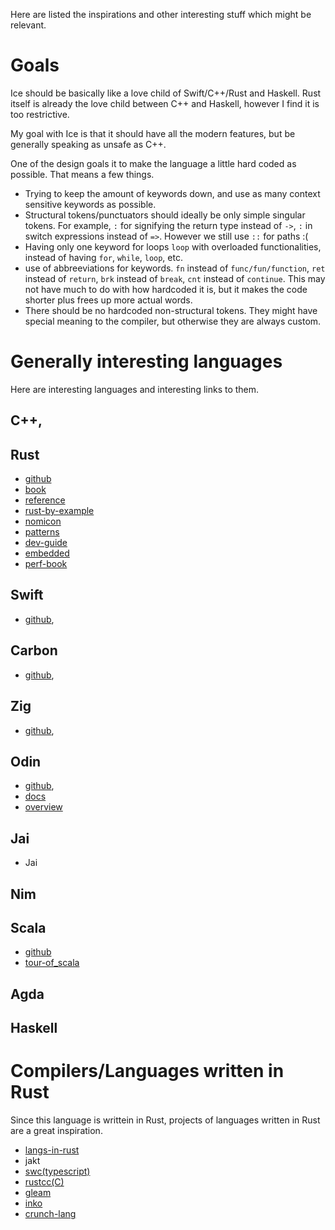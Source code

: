 Here are listed the inspirations and other interesting stuff which might be relevant.
# Goals

Ice should be basically like a love child of Swift/C++/Rust and Haskell. Rust itself is already the love child between C++ and Haskell, however I find it is too restrictive.

My goal with Ice is that it should have all the modern features, but be generally speaking as unsafe as C++.

One of the design goals it to make the language a little hard coded as possible. That means a few things.
- Trying to keep the amount of keywords down, and use as many context sensitive keywords as possible.
- Structural tokens/punctuators should ideally be only simple singular tokens. For example, `:` for signifying the return type instead of `->`, `:` in switch expressions instead of `=>`. However we still use `::` for paths :(
- Having only one keyword for loops `loop` with overloaded functionalities, instead of having `for`, `while`, `loop`, etc.
- use of abbreeviations for keywords. `fn` instead of `func/fun/function`, `ret` instead of `return`, `brk` instead of `break`, `cnt` instead of `continue`. This may not have much to do with how hardcoded it is, but it makes the code shorter plus frees up more actual words.
- There should be no hardcoded non-structural tokens. They might have special meaning to the compiler, but otherwise they are always custom.

# Generally interesting languages

Here are interesting languages and interesting links to them.

## C++, 
## Rust
- [github](https://github.com/rust-lang/rust)
- [book](https://doc.rust-lang.org/book/title-page.html)
- [reference](https://doc.rust-lang.org/reference/introduction.html)
- [rust-by-example](https://doc.rust-lang.org/rust-by-example/index.html)
- [nomicon](https://doc.rust-lang.org/nomicon/intro.html)
- [patterns](https://github.com/rust-unofficial/patterns)
- [dev-guide](https://rustc-dev-guide.rust-lang.org/about-this-guide.html)
- [embedded](https://docs.rust-embedded.org/book/intro/index.html)
- [perf-book](https://nnethercote.github.io/perf-book/introduction.html)
## Swift
- [github](https://github.com/apple/swift),
## Carbon 
- [github](https://github.com/carbon-language/carbon-lang),
## Zig
- [github](https://github.com/ziglang/zig), 
## Odin
- [github](https://github.com/odin-lang/Odin),
- [docs](https://odin-lang.org/docs/)
- [overview](https://odin-lang.org/docs/overview/)
## Jai
- Jai
## Nim
## Scala
- [github](https://github.com/scala/scala)
- [tour-of_scala](https://docs.scala-lang.org/tour/tour-of-scala.html)

## Agda
## Haskell


# Compilers/Languages written in Rust
Since this language is writtein in Rust, projects of languages written in Rust are a great inspiration.

- [langs-in-rust](https://github.com/alilleybrinker/langs-in-rust)
- jakt
- [swc(typescript)](https://github.com/alilleybrinker/langs-in-rust)
- [rustcc(C)](https://github.com/ClementTsang/rustcc)
- [gleam](https://github.com/gleam-lang/gleam)
- [inko](https://github.com/YorickPeterse/inko)
- [crunch-lang](https://github.com/Kixiron/crunch-lang)

